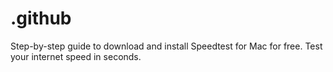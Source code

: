 # .github
Step-by-step guide to download and install Speedtest for Mac for free. Test your internet speed in seconds.
